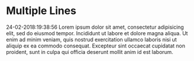 Multiple Lines
==============
24-02-2018:19:38:56
Lorem ipsum dolor sit amet, consectetur adipisicing elit, sed do eiusmod tempor.
Incididunt ut labore et dolore magna aliqua. Ut enim ad minim veniam, quis nostrud exercitation ullamco laboris nisi ut aliquip ex ea commodo consequat.
Excepteur sint occaecat cupidatat non proident, sunt in culpa qui officia deserunt mollit anim id est laborum.

